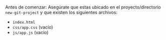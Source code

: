 Antes de comenzar:
Asegúrate que estas ubicado en el proyecto/directorio `new-git-project` y que existen los siguientes archivos:

-   `index.html`
-   `css/app.css` (vacío)
-   `js/app.js` (vacío)
<!--stackedit_data:
eyJoaXN0b3J5IjpbLTIwNTM0Mzk4MDFdfQ==
-->